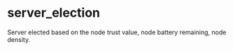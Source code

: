 # server_election
Server elected based on the node trust value, node battery remaining, node density. 
